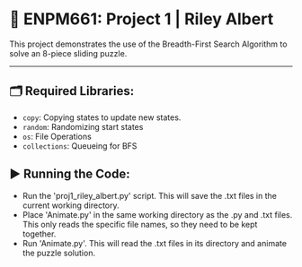 # 🏫 ENPM661: Project 1 | Riley Albert

This project demonstrates the use of the Breadth-First Search Algorithm to solve an 8-piece sliding puzzle.

---

## 🗂️ Required Libraries:
- `copy`: Copying states to update new states.
- `random`: Randomizing start states
- `os`: File Operations
- `collections`: Queueing for BFS

## ▶ Running the Code:
- Run the 'proj1_riley_albert.py' script. This will save the .txt files in the current working directory.
- Place 'Animate.py' in the same working directory as the .py and .txt files. This only reads the specific file names, so they need to be kept together.
- Run 'Animate.py'. This will read the .txt files in its directory and animate the puzzle solution.
